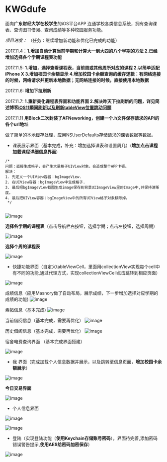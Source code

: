 # KWGdufe
面向**广东财经大学在校学生**的iOS平台APP
连通学校各类信息系统，拥有查询课表、查询图书借阅、查询成绩等多种校园服务功能。

*项目进度：*
（任务：继续增加新功能和优化已完成的功能）

2017.11.4：**1.增加自动计算当前学期和计算大一到大四的八个学期的方法 2.已经增加选择各个学期课程表功能**

2017.11.5: **1.增加，选择查看课程表，当前周或其他周所对应的课程 2.以简单适配iPhone X 3.增加校园卡余额显示 4.增加校园卡余额查询的缓存逻辑：有网络连接的时候，网络请求并更新本地数据；无网络连接的时候，直接使用本地数据**

2017.11.6: **增加下拉刷新**

2017.11.7: **1.重新美化课程表界面和功能界面 2.解决昨天下拉刷新的问题，详见简述博客[iOS11瞬间刷新以及刷新tableView位置跳动问题](http://www.jianshu.com/p/df3795263d1a)**

2017.11.11 **用Block二次封装了AFNeworking，创建一个.h文件保存请求的API的各个url地址**

做了简单的本地缓存处理，应用NSUserDefaults存储请求的课表数据等数据。

* 课表展示界面（基本完成，补充：增加选择课表和设置周几）(**增加点击课程加载课程详细信息界面**)

```
/*
问题：直接生成格子，会产生大量格子UIView对象，会造成整个APP卡顿。
解决：
1. 先定义一个UIView容器：bgImageView.
2. 在UIView容器：bgImageView中生成格子.
3. 最后把bgImageView截图生成image保存到背景UIImageView里的Image中,并保持清晰度。
4. 最后把UIView容器：bgImageView中的所有UIView格子对象移除掉。
 */
 
```

![image](https://github.com/KorwinBanana/KWGdufe/blob/master/READMEImage/%E8%AF%BE%E7%A8%8B%E8%A1%A8%E9%A1%B5%E9%9D%A2%EF%BC%88%E5%BE%85%E5%AE%8C%E5%96%84%E5%85%B6%E4%BB%96%E5%8A%9F%E8%83%BD%EF%BC%89.png)

**选择各学期的课程表**（点击导航栏右按钮，选择学期；点击左按钮，选择周期）

![image](https://github.com/KorwinBanana/KWGdufe/blob/master/READMEImage/%E9%80%89%E6%8B%A9%E5%90%84%E4%B8%AA%E5%AD%A6%E6%9C%9F%E8%AF%BE%E7%A8%8B%E8%A1%A8.png)

**选择个周的课程表**

![image](https://github.com/KorwinBanana/KWGdufe/blob/master/READMEImage/%E9%80%89%E6%8B%A9%E5%91%A8%E6%9C%9F%E7%9A%84%E8%AF%BE%E7%A8%8B%E8%A1%A8.png)

* 快捷功能界面（自定义tableViewCell，里面用collectionView实现每个cell中有不同的功能,通过代理方式，实现collectionViewCell点击跳转到相应页面）

![image](https://github.com/KorwinBanana/KWGdufe/blob/master/READMEImage/%E5%8A%9F%E8%83%BD%E7%95%8C%E9%9D%A2.png)

成绩信息（应用Masnory做了自动布局，展示成绩，下一步增加选择对应学期的成绩的功能)
![image](https://github.com/KorwinBanana/KWGdufe/blob/master/READMEImage/%E6%88%90%E7%BB%A9%E4%BF%A1%E6%81%AF.png)

素拓信息（基本完成)
![image](https://github.com/KorwinBanana/KWGdufe/blob/master/READMEImage/%E7%B4%A0%E6%8B%93%E4%BF%A1%E6%81%AF.png)

当前借阅信息（基本完成，需要再优化）
![image](https://github.com/KorwinBanana/KWGdufe/blob/master/READMEImage/%E5%BD%93%E5%89%8D%E5%80%9F%E9%98%85%E7%95%8C%E9%9D%A2.png)

历史借阅信息（基本完成，需要再优化）
![image](https://github.com/KorwinBanana/KWGdufe/blob/master/READMEImage/%E5%8E%86%E5%8F%B2%E5%80%9F%E9%98%85.png)

宿舍电费查询界面 （基本完成界面搭建）

![image](https://github.com/KorwinBanana/KWGdufe/blob/master/READMEImage/%E7%94%B5%E8%B4%B9%E6%9F%A5%E8%AF%A2.png)

* 我 界面（完成加载个人信息数据并展示，以及跳转至信息页面，**增加校园卡余额展示**）

![image](https://github.com/KorwinBanana/KWGdufe/blob/master/READMEImage/%E4%B8%AA%E4%BA%BA%E7%95%8C%E9%9D%A2.png)

**今日交易界面**

![image](https://github.com/KorwinBanana/KWGdufe/blob/master/READMEImage/%E4%BB%8A%E6%97%A5%E4%BA%A4%E6%98%93.png)

* 个人信息界面

![image](https://github.com/KorwinBanana/KWGdufe/blob/master/READMEImage/%E5%B1%8F%E5%B9%95%E5%BF%AB%E7%85%A7%202017-10-30%20%E4%B8%8A%E5%8D%881.04.18.png)

![image](https://github.com/KorwinBanana/KWGdufe/blob/master/READMEImage/%E9%80%89%E6%8B%A9%E6%97%A5%E6%9C%9F.png)

* 登陆（实现登陆功能（**使用Keychain存储账号密码**），界面待完善,添加密码错误警告提示,**使用AES给密码加密保存**）

![image](https://github.com/KorwinBanana/KWGdufe/blob/master/READMEImage/%E7%99%BB%E5%BD%95%E7%95%8C%E9%9D%A2%EF%BC%88%E5%B0%9A%E6%9C%AA%E7%BE%8E%E5%8C%96%EF%BC%89.png)



